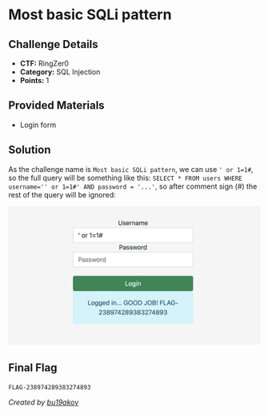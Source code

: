 # Most basic SQLi pattern

## Challenge Details 

- **CTF:** RingZer0
- **Category:** SQL Injection
- **Points:** 1

## Provided Materials

- Login form

## Solution

As the challenge name is `Most basic SQLi pattern`, we can use `' or 1=1#`, so the full query will be something like this: `SELECT * FROM users WHERE username='' or 1=1#' AND password = '...'`, so after comment sign (#) the rest of the query will be ignored:

![flag](./flag.jpg)


## Final Flag

`FLAG-238974289383274893`

*Created by [bu19akov](https://github.com/bu19akov)*